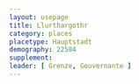 ```yaml
---
layout: usepage
title: Llurthargothr
category: places
placetype: Hauptstadt
demography: 22584
supplement: 
leader: [ Grenze, Gouvernante ]
---
```

